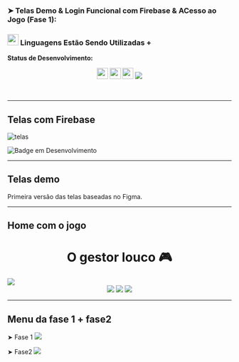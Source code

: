 
### ➤ Telas Demo & Login Funcional com Firebase & ACesso ao Jogo (Fase 1): 

### <img src="https://media2.giphy.com/media/QssGEmpkyEOhBCb7e1/giphy.gif?cid=ecf05e47a0n3gi1bfqntqmob8g9aid1oyj2wr3ds3mg700bl&rid=giphy.gif" width ="25"><b> Linguagens Estão Sendo Utilizadas + 
Status de Desenvolvimento:</b> 

<p  align="center">

<img src="https://img.shields.io/badge/javascript%20-%23323330.svg?&style=for-the-badge&logo=javascript&logoColor=%23F7DF1E" height="25"/>
<img src="https://img.shields.io/badge/html5-%23E34F26.svg?style=for-the-badge&logo=html5&logoColor=white" height="25"/>  
<img src="https://img.shields.io/badge/css3-%231572B6.svg?style=for-the-badge&logo=css3&logoColor=white" height="25"/> 
<img src= "http://img.shields.io/static/v1?label=STATUS&message=EM%20DESENVOLVIMENTO(BASE_FIGMA)&color=GREEN&style=for-the-badge"/>

  </p>

<br>

<p  align="center">

---

## Telas com Firebase

![telas](https://user-images.githubusercontent.com/90199276/230172074-0d03f1ed-5abd-4242-9f84-ae910b9d7e9d.png)
 
![Badge em Desenvolvimento](http://img.shields.io/static/v1?label=STATUS&message=EM%20DESENVOLVIMENTO&color=GREEN&style=for-the-badge)

---

## Telas demo

 Primeira versão das telas baseadas no Figma.
 
 
 ---
 
 ## Home com o jogo
 
<h1 align="center">O gestor louco 🎮</h1>
<img src="https://user-images.githubusercontent.com/90199276/233165383-10888524-4879-42a2-975f-796911be92ed.png">
<div align="center">
    <img src="https://img.shields.io/badge/html5-%23E34F26.svg?style=for-the-badge&logo=html5&logoColor=white" />
    <img src="https://img.shields.io/badge/css3-%231572B6.svg?style=for-the-badge&logo=css3&logoColor=white" />
    <img src="https://img.shields.io/badge/javascript-%23323330.svg?style=for-the-badge&logo=javascript&logoColor=%23F7DF1E" />
</div>

---

## Menu da fase 1 + fase2

 ➤ Fase 1 <img src="https://user-images.githubusercontent.com/90199276/233165383-10888524-4879-42a2-975f-796911be92ed.png">


 ➤ Fase2 <img src="https://user-images.githubusercontent.com/90199276/236896180-810dc671-2046-4818-9d59-65a4cd8243e7.png">



